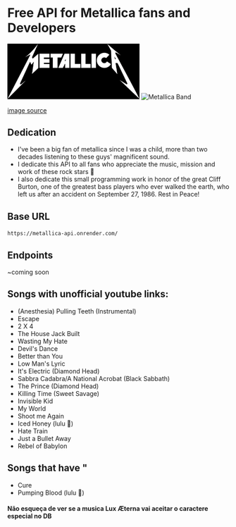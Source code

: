 # Free API for Metallica fans and Developers

<img src="./metallica-logo.png" alt="Metallica Logo" width="300">
<img src="https://rollingstone.uol.com.br/media/_versions/metallica_ross_halfin_rs_brasil_widelg.jpg" alt="Metallica Band" width="300">

<a href="https://rollingstone.uol.com.br/artigo/trinta-anos-do-album-preto-metallica-no-topo-do-mundo/" target="_blank">image source</a>

## Dedication

- I've been a big fan of metallica since I was a child, more than two decades listening to these guys' magnificent sound.
- I dedicate this API to all fans who appreciate the music, mission and work of these rock stars 🤘
- I also dedicate this small programming work in honor of the great Cliff Burton, one of the greatest bass players who ever walked the earth, who left us after an accident on September 27, 1986. Rest in Peace!

## Base URL

```
https://metallica-api.onrender.com/
```

## Endpoints

~coming soon

## Songs with unofficial youtube links:

- (Anesthesia) Pulling Teeth (Instrumental)
- Escape
- 2 X 4
- The House Jack Built
- Wasting My Hate
- Devil's Dance
- Better than You
- Low Man's Lyric
- It's Electric (Diamond Head)
- Sabbra Cadabra/A National Acrobat (Black Sabbath)
- The Prince (Diamond Head)
- Killing Time (Sweet Savage)
- Invisible Kid
- My World
- Shoot me Again
- Iced Honey (lulu 💩)
- Hate Train
- Just a Bullet Away
- Rebel of Babylon

## Songs that have &quot;

- Cure
- Pumping Blood (lulu 💩)

#### Não esqueça de ver se a musica **Lux Æterna** vai aceitar o caractere especial no DB
